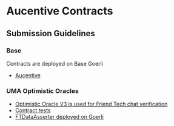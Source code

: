 # Aucentive Contracts

## Submission Guidelines

### Base

Contracts are deployed on Base Goerli
- [Aucentive](https://goerli.basescan.org/address/0x85a5625a7614682918dE6EE382a6A39043cE294B)

### UMA Optimistic Oracles

- [Optimistic Oracle V3 is used for Friend Tech chat verification](https://github.com/Aucentive/contracts/blob/main/contracts/FTDataAsserter.sol)
- [Contract tests](https://github.com/Aucentive/contracts/tree/main/forge-tests)
- [FTDataAsserter deployed on Goerli](https://goerli.basescan.org/address/0xa70515d4590ceb2c8c0afff3598c267c4c6cad27)

